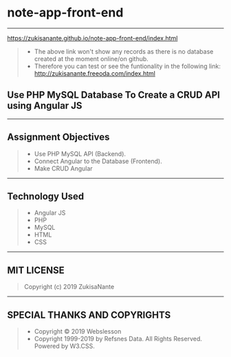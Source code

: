 # note-app-front-end
---
https://zukisanante.github.io/note-app-front-end/index.html
> - The above link won't show any records as there is no database created at the moment online/on github.
> - Therefore you can test or see the funtionality in the following link:
http://zukisanante.freeoda.com/index.html

## Use PHP MySQL Database To Create a CRUD API using Angular JS 
---
## Assignment Objectives
> - Use PHP MySQL API (Backend).
> - Connect Angular to the Database (Frontend).
> - Make CRUD Angular
---
## Technology Used
> - Angular JS
> - PHP
> - MySQL
> - HTML
> - CSS
---
## MIT LICENSE 
> Copyright (c) 2019 ZukisaNante
 
---
## SPECIAL THANKS AND COPYRIGHTS
> - Copyright © 2019 Webslesson
> - Copyright 1999-2019 by Refsnes Data. All Rights Reserved. Powered by W3.CSS.


